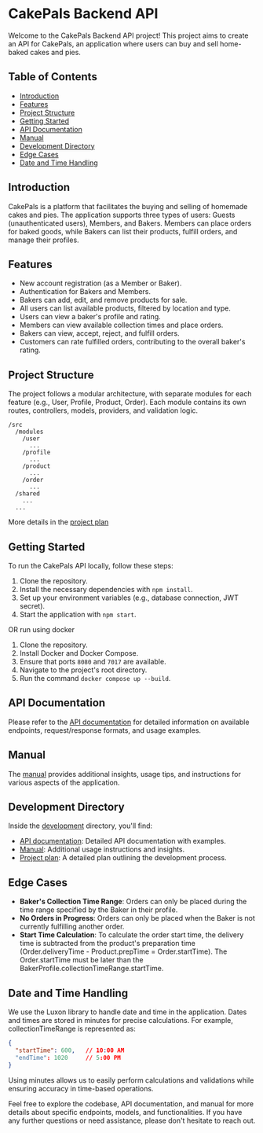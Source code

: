 # CakePals Backend API

Welcome to the CakePals Backend API project! This project aims to create an API for CakePals, an application where users can buy and sell home-baked cakes and pies.

## Table of Contents

- [Introduction](#introduction)
- [Features](#features)
- [Project Structure](#project-structure)
- [Getting Started](#getting-started)
- [API Documentation](#api-documentation)
- [Manual](#manual)
- [Development Directory](#development-directory)
- [Edge Cases](#edge-cases)
- [Date and Time Handling](#date-and-time-handling)

## Introduction

CakePals is a platform that facilitates the buying and selling of homemade cakes and pies. The application supports three types of users: Guests (unauthenticated users), Members, and Bakers. Members can place orders for baked goods, while Bakers can list their products, fulfill orders, and manage their profiles.

## Features

- New account registration (as a Member or Baker).
- Authentication for Bakers and Members.
- Bakers can add, edit, and remove products for sale.
- All users can list available products, filtered by location and type.
- Users can view a baker's profile and rating.
- Members can view available collection times and place orders.
- Bakers can view, accept, reject, and fulfill orders.
- Customers can rate fulfilled orders, contributing to the overall baker's rating.

## Project Structure

The project follows a modular architecture, with separate modules for each feature (e.g., User, Profile, Product, Order). Each module contains its own routes, controllers, models, providers, and validation logic.

```
/src
  /modules
    /user
      ...
    /profile
      ...
    /product
      ...
    /order
      ...
  /shared
    ...
  ...
```

More details in the [project plan](./development/project-plan/index.md)

## Getting Started

To run the CakePals API locally, follow these steps:

1. Clone the repository.
2. Install the necessary dependencies with `npm install`.
3. Set up your environment variables (e.g., database connection, JWT secret).
4. Start the application with `npm start`.

OR run using docker

1. Clone the repository.
2. Install Docker and Docker Compose.
3. Ensure that ports `8080` and `7017` are available.
4. Navigate to the project's root directory.
5. Run the command `docker compose up --build`.

## API Documentation

Please refer to the [API documentation](development/api-docs/index.md) for detailed information on available endpoints, request/response formats, and usage examples.

## Manual

The [manual](development/manual/index.md) provides additional insights, usage tips, and instructions for various aspects of the application.

## Development Directory

Inside the [development](development) directory, you'll find:

- [API documentation](development/api-docs/index.md): Detailed API documentation with examples.
- [Manual](development/manual/index.md): Additional usage instructions and insights.
- [Project plan](development/project-plan/index.md): A detailed plan outlining the development process.

## Edge Cases

- **Baker's Collection Time Range**: Orders can only be placed during the time range specified by the Baker in their profile.
- **No Orders in Progress**: Orders can only be placed when the Baker is not currently fulfilling another order.
- **Start Time Calculation**: To calculate the order start time, the delivery time is subtracted from the product's preparation time (Order.deliveryTime - Product.prepTime = Order.startTime). The Order.startTime must be later than the BakerProfile.collectionTimeRange.startTime.

## Date and Time Handling

We use the Luxon library to handle date and time in the application. Dates and times are stored in minutes for precise calculations. For example, collectionTimeRange is represented as:

```json
{
  "startTime": 600,   // 10:00 AM
  "endTime": 1020     // 5:00 PM
}
```

Using minutes allows us to easily perform calculations and validations while ensuring accuracy in time-based operations.

Feel free to explore the codebase, API documentation, and manual for more details about specific endpoints, models, and functionalities. If you have any further questions or need assistance, please don't hesitate to reach out.

